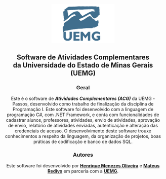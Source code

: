<div align="center">
  
  <img src="Images/logo-uemg.png" alt="Logo" width="200"/>
  
  ## Software de Atividades Complementares<br>da Universidade do Estado de Minas Gerais (UEMG)

  ### Geral
  Este é o software de **_Atividades Complementares (ACG)_** da UEMG - Passos, desenvolvido como trabalho de finalização da disciplina de Programação I. Este software foi desenvolvido com a linguagem de programação C#, com .NET Framework, e conta com funcionalidades de cadastrar alunos, professores, atividades, envio de atividades, aprovação de envio, relatório de atividades enviadas, autenticação e alteração das credenciais de acesso. O desenvolvimento deste software trouxe conhecimentos a respeito da linguagem, da organização de projetos, boas práticas de codificação e banco de dados SQL.
  
  ### Autores
  Este software foi desenvolvido por **[Henrique Menezes Oliveira](https://github.com/menezesho)** e **[Mateus Redivo](https://github.com/Mateus-Redivo)** em parceria com a **[UEMG](https://www.uemg.br/)**.


</div>
